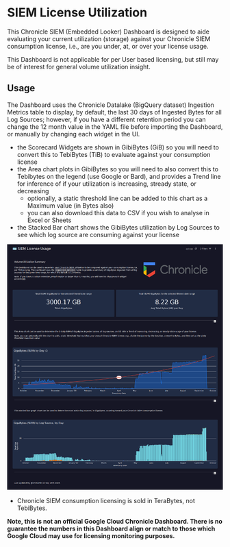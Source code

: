 # SIEM License Utilization

This Chronicle SIEM (Embedded Looker) Dashboard is designed to aide evaluating your current utilization (storage) against your Chronicle SIEM consumption license, i.e., are you under, at, or over your license usage.

This Dashboard is not applicable for per User based licensing, but still may be of interest for general volume utilization insight.

## Usage

The Dashboard uses the Chronicle Datalake (BigQuery dataset) Ingestion Metrics table to display, by default, the last 30 days of Ingested Bytes for all Log Sources; however, if you have a different retention period you can change the 12 month value in the YAML file before importing the Dashboard, or manually by changing each widget in the UI.

- the Scorecard Widgets are shown in GibiBytes (GiB) so you will need to convert this to TebiBytes (TiB) to evaluate against your consumption license
- the Area chart plots in GibiBytes so you will need to also convert this to Tebibytes on the legend (use Google or Bard), and provides a Trend line for inference of if your utilization is increasing, stready state, or decreasing
	- optionally, a static threshold line can be added to this chart as a Maximum value (in Bytes also)
	- you can also download this data to CSV if you wish to analyse in Excel or Sheets
- the Stacked Bar chart shows the GibiBytes utilization by Log Sources to see which log source are consuming against your license

![Chronicle SIEM License Usage Dashboard](https://github.com/goog-cmmartin/thatsiemguy/blob/main/dashboards/siem_license_usage/siem_license_usage.png "SIEM License Usage")

- Chronicle SIEM consumption licensing is sold in TeraBytes, not TebiBytes. 

__Note, this is not an official Google Cloud Chronicle Dashboard.  There is no guarantee the numbers in this Dashboard align or match to those which Google Cloud may use for licensing monitoring purposes.__
